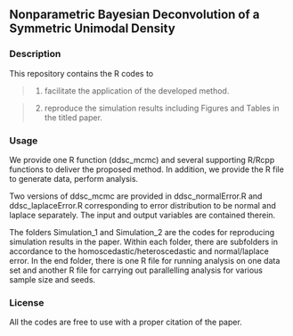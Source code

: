 ## Nonparametric Bayesian Deconvolution of a Symmetric Unimodal Density
### Description
This repository contains the R codes to 
> 1. facilitate the application of the developed method. 

> 2. reproduce the simulation results including Figures and Tables in the titled paper. 
### Usage
We provide one R function (ddsc_mcmc) and several supporting R/Rcpp functions to deliver the proposed method. In addition, we provide the R file to generate data, perform analysis.

Two versions of ddsc_mcmc are provided in ddsc_normalError.R and ddsc_laplaceError.R corresponding to error distribution to be normal and laplace separately. The input and output variables are contained therein. 

The folders Simulation_1 and Simulation_2 are the codes for reproducing simulation results in the paper. Within each folder, there are subfolders in accordance to the homoscedastic/heteroscedastic and normal/laplace error. In the end folder, there is one R file for running analysis on one data set and another R file for carrying out parallelling analysis for various sample size and seeds.   

### License
All the codes are free to use with a proper citation of the paper. 
